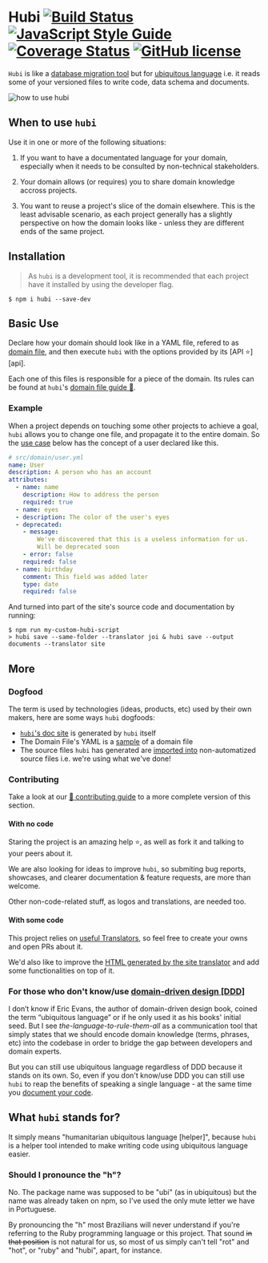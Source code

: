 # Hubi [![Build Status][ci-badge]][ci] [![JavaScript Style Guide][js-standard-badge]][js-standard] [![Coverage Status][coverage-badge]][coverage] [![GitHub license][license-badge]][license]

`Hubi` is like a [database migration tool][ORM] but for [ubiquitous language][UbiquitousLanguage] i.e. it reads some of your versioned files to write code, data schema and documents.

<img src="./assets/hubi.gif" alt="how to use hubi" title="how to use hubi" />

## When to use `hubi`

Use it in one or more of the following situations:

1. If you want to have a documentated language for your domain, especially when it needs to be consulted by non-technical stakeholders.

2. Your domain allows (or requires) you to share domain knowledge accross projects.

3. You want to reuse a project's slice of the domain elsewhere. This is the least advisable scenario, as each project generally has a slightly perspective on how the domain looks like - unless they are different ends of the same project.

## Installation

> As `hubi` is a development tool, it is recommended that each project have it installed by using the developer flag.

```
$ npm i hubi --save-dev
```

## Basic Use

Declare how your domain should look like in a YAML file, refered to as [domain file](domain-file), and then execute `hubi` with the options provided by its [API :star:][api].

Each one of this files is responsible for a piece of the domain. Its rules can be found at `hubi`'s [domain file guide :green_book:](./docs/domain-file-guide.md).

### Example

When a project depends on touching some other projects to achieve a goal, `hubi` allows you to change one file, and propagate it to the entire domain. So the [use case](https://github.com/mvcds/hubi/wiki/Use-Case) below has the concept of a user declared like this.

```yaml
# src/domain/user.yml
name: User
description: A person who has an account
attributes:
  - name: name
    description: How to address the person
    required: true
  - name: eyes
  - description: The color of the user's eyes
  - deprecated:
    - message:
        We've discovered that this is a useless information for us.
        Will be deprecated soon
    - error: false
    required: false
  - name: birthday
    comment: This field was added later
    type: date
    required: false
```

And turned into part of the site's source code and documentation by running:

```
$ npm run my-custom-hubi-script
> hubi save --same-folder --translator joi & hubi save --output documents --translator site
```

## More

### Dogfood

The term is used by technologies (ideas, products, etc) used by their own makers, here are some ways `hubi` dogfoods:

* [`hubi`'s doc site](https://mvcds.github.io/hubi#all) is generated by `hubi` itself
* The Domain File's YAML is a [sample](src/Domain/Entities/UbiquitousToken/domain-file.yml) of a domain file
* The source files `hubi` has generated are [imported into](https://github.com/mvcds/hubi/blob/523eb385e8f950224ee7791c8fd4edb47986ee4c/src/Domain/Objects/AttributeParser/Attributes/Attribute.js#L3) non-automatized source files i.e. we're using what we've done!

### Contributing

Take a look at our [:green_book: contributing guide](CONTRIBUTING.md) to a more complete version of this section.

#### With no code

Staring the project is an amazing help :star:, as well as fork it and talking to your peers about it.

We are also looking for ideas to improve `hubi`, so submiting bug reports, showcases, and clearer documentation & feature requests, are more than welcome.

Other non-code-related stuff, as logos and translations, are needed too.

#### With some code

This project relies on [useful Translators](https://github.com/mvcds/hubi/projects/2), so feel free to create your owns and open PRs about it.

We'd also like to improve the [HTML generated by the site translator](https://github.com/mvcds/hubi/issues/35) and add some functionalities on top of it.

### For those who don't know/use [domain-driven design [DDD]](https://airbrake.io/blog/software-design/domain-driven-design)

I don’t know if Eric Evans, the author of domain-driven design book, coined the term “ubiquitous language” or if he only used it as his books' initial seed. But I see *the-language-to-rule-them-all* as a communication tool that simply states that we should encode domain knowledge (terms, phrases, etc) into the codebase in order to bridge the gap between developers and domain experts.

But you can still use ubiquitous language regardless of DDD because it stands on its own. So, even if you don't know/use DDD you can still use `hubi` to reap the benefits of speaking a single language - at the same time you [document your code](https://developers.redhat.com/blog/2017/06/21/documentation-as-code/).

## What `hubi` stands for?

It simply means "humanitarian ubiquitous language [helper]", because `hubi` is a helper tool intended to make writing code using ubiquitous language easier.

### Should I pronounce the "h"?

No. The package name was supposed to be "ubi" (as in ubiquitous) but the name was already taken on npm, so I've used the only mute letter we have in Portuguese.

By pronouncing the "h" most Brazilians will never understand if you're referring to the Ruby programming language or this project. That sound ~~in that position~~ is not natural for us, so most of us simply can't tell "rot" and "hot", or "ruby" and "hubi", apart, for instance.

[ci-badge]: https://travis-ci.org/mvcds/hubi.svg?branch=master
[ci]: https://travis-ci.org/mvcds/hubi
[js-standard-badge]: https://img.shields.io/badge/code_style-standard-brightgreen.svg
[js-standard]: https://standardjs.com
[coverage-badge]: https://coveralls.io/repos/github/mvcds/hubi/badge.svg?branch=master
[coverage]: https://coveralls.io/github/mvcds/hubi?branch=master
[license-badge]: https://img.shields.io/github/license/mvcds/hubi.svg?style=flat-square
[license]: https://github.com/mvcds/hubi/blob/master/LICENSE
[ORM]: https://en.wikipedia.org/wiki/Schema_migration
[UbiquitousLanguage]: https://martinfowler.com/bliki/UbiquitousLanguage.html
